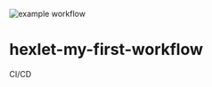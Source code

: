 ![example workflow](https://github.com/OWNER/REPOSITORY/actions/workflows/show-directory.yml/badge.svg)


# hexlet-my-first-workflow
CI/CD
